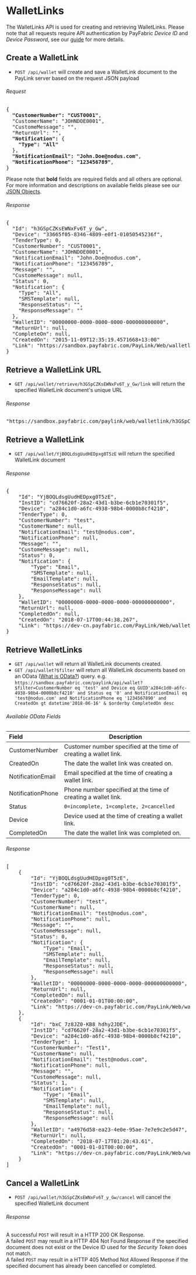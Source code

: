 WalletLinks
===========

The WalletLinks API is used for creating and retrieving WalletLinks. Please note that all requests require API authentication by PayFabric *Device ID* and *Device Password*, see our [guide](https://github.com/PayFabric/APIs/blob/master/PayFabric/Sections/Authentication.md) for more details.

Create a WalletLink
----------------

* `POST /api/wallet` will create and save a WalletLink document to the PayLink server based on the request JSON payload

###### Request
<pre>
{
  <b>"CustomerNumber": "CUST0001"</b>,
  "CustomerName": "JOHNDOE0001",
  "CustomeMessage": "",
  "ReturnUrl": "",
  <b>"Notification":</b> {
    <b>"Type": "All"</b>
  },  
  <b>"NotificationEmail": "John.Doe@nodus.com"</b>,
  <b>"NotificationPhone": "123456789"</b>,
}
</pre>

Please note that **bold** fields are required fields and all others are optional. For more information and descriptions on available fields please see our [JSON Objects](Sections/JSON%20Objects.md#walletlink-document).

###### Response
<pre>
{
  "Id": "h3GSpCZKsEWNxFv6T_y_Gw",
  "Device": "33665f05-8346-4809-e0f1-01050545236f",
  "TenderType": 0,
  "CustomerNumber": "CUST0001",
  "CustomerName": "JOHNDOE0001",
  "NotificationEmail": "John.Doe@nodus.com",
  "NotificationPhone": "123456789",
  "Message": "",
  "CustomeMessage": null,
  "Status": 0,
  "Notification": {
    "Type": "All",
    "SMSTemplate": null,
    "ResponseStatus": "",
    "ResponseMessage": ""
  },
  "WalletID": "00000000-0000-0000-0000-000000000000",
  "ReturnUrl": null,
  "CompleteOn": null,
  "CreatedOn": "2015-11-09T12:35:19.4571668+13:00"
  "Link": "https://sandbox.payfabric.com/PayLink/Web/walletlink/h3GSpCZKsEWNxFv6T_y_Gw"
}
</pre>


Retrieve a WalletLink URL
-------------------------

* `GET /api/wallet/retrieve/h3GSpCZKsEWNxFv6T_y_Gw/link` will return the specified WalletLink document's unique URL

###### Response
<pre>
"https://sandbox.payfabric.com/paylink/web/walletlink/h3GSpCZKsEWNxFv6T_y_Gw"
</pre>

Retrieve a WalletLink
-------------------------

* `GET /api/wallet/YjBOQLdsgUudHEDpxg0T5zE` will return the specified WalletLink document

###### Response
<pre>
{
    "Id": "YjBOQLdsgUudHEDpxg0T5zE",
    "InstID": "cd76620f-28a2-43d1-b3be-6cb1e70301f5",
    "Device": "a284c1d0-a6fc-4938-98b4-0000b8cf4210",
    "TenderType": 0,
    "CustomerNumber": "test",
    "CustomerName": null,
    "NotificationEmail": "test@nodus.com",
    "NotificationPhone": null,
    "Message": "",
    "CustomeMessage": null,
    "Status": 0,
    "Notification": {
        "Type": "Email",
        "SMSTemplate": null,
        "EmailTemplate": null,
        "ResponseStatus": null,
        "ResponseMessage": null
    },
    "WalletID": "00000000-0000-0000-0000-000000000000",
    "ReturnUrl": null,
    "CompletedOn": null,
    "CreatedOn": "2018-07-17T00:44:38.267",
    "Link": "https://dev-cn.payfabric.com/PayLink/Web/walletlink/YjBOQLdsgUudHEDpxg0T5zE"
}
</pre>

Retrieve WalletLinks
-------------------------

* `GET /api/wallet` will return all WalletLink documents created.
* `GET /api/wallet?$filter` will return all WalletLink documents based on an OData ([What is OData?](http://www.odata.org/documentation/odata-version-3-0/url-conventions/)) query. 
e.g. `https://sandbox.payfabric.com/paylink/api/wallet?$filter=CustomerNumber eq 'test' and Device eq GUID'a284c1d0-a6fc-4938-98b4-0000b8cf4210' and Status eq '0' and NotificationEmail eq 'test@nodus.com' and NotificationPhone eq '1234567890' and CreatedOn gt datetime'2018-06-16' & $orderby CompletedOn desc`

###### Available OData Fields
>
| Field | Description | 
| :------------- | ------------- | 
| CustomerNumber | Customer number specified at the time of creating a wallet link. |
| CreatedOn | The date the wallet link was created on. |
| NotificationEmail | Email specified at the time of creating a wallet link. |
| NotificationPhone | Phone number specified at the time of creating a wallet link. |
| Status | `0=incomplete, 1=complete, 2=cancelled` |
|Device| Device used at the time of creating a wallet link. |
| CompletedOn | The date the wallet link was completed on. |

###### Response
<pre>
[
    {
        "Id": "YjBOQLdsgUudHEDpxg0T5zE",
        "InstID": "cd76620f-28a2-43d1-b3be-6cb1e70301f5",
        "Device": "a284c1d0-a6fc-4938-98b4-0000b8cf4210",
        "TenderType": 0,
        "CustomerNumber": "test",
        "CustomerName": null,
        "NotificationEmail": "test@nodus.com",
        "NotificationPhone": null,
        "Message": "",
        "CustomeMessage": null,
        "Status": 0,
        "Notification": {
            "Type": "Email",
            "SMSTemplate": null,
            "EmailTemplate": null,
            "ResponseStatus": null,
            "ResponseMessage": null
        },
        "WalletID": "00000000-0000-0000-0000-000000000000",
        "ReturnUrl": null,
        "CompletedOn": null,
        "CreatedOn": "0001-01-01T00:00:00",
        "Link": "https://dev-cn.payfabric.com/PayLink/Web/walletlink/YjBOQLdsgUudHEDpxg0T5zE"
    },
    {
        "Id": "bxC_7z8JZ0-KB8_hdhy2JDE",
        "InstID": "cd76620f-28a2-43d1-b3be-6cb1e70301f5",
        "Device": "a284c1d0-a6fc-4938-98b4-0000b8cf4210",
        "TenderType": 1,
        "CustomerNumber": "Test1",
        "CustomerName": null,
        "NotificationEmail": "test@nodus.com",
        "NotificationPhone": null,
        "Message": "",
        "CustomeMessage": null,
        "Status": 1,
        "Notification": {
            "Type": "Email",
            "SMSTemplate": null,
            "EmailTemplate": null,
            "ResponseStatus": null,
            "ResponseMessage": null
        },
        "WalletID": "a4976d58-ea23-4e0e-95ae-7e7e9c2e5d47",
        "ReturnUrl": null,
        "CompletedOn": "2018-07-17T01:20:43.61",
        "CreatedOn": "0001-01-01T00:00:00",
        "Link": "https://dev-cn.payfabric.com/PayLink/Web/walletlink/bxC_7z8JZ0-KB8_hdhy2JDE"
    }
]
</pre>

Cancel a WalletLink
-------------------

* `POST /api/wallet/h3GSpCZKsEWNxFv6T_y_Gw/cancel` will cancel the specified WalletLink document

###### Response
A successful `POST` will result in a HTTP 200 OK Response.  
A failed `POST` may result in a HTTP 404 Not Found Response if the specified document does not exist or the Device ID used for the *Security Token* does not match.  
A failed `POST` may result in a HTTP 405 Method Not Allowed Response if the specified document has already been cancelled or completed. 

